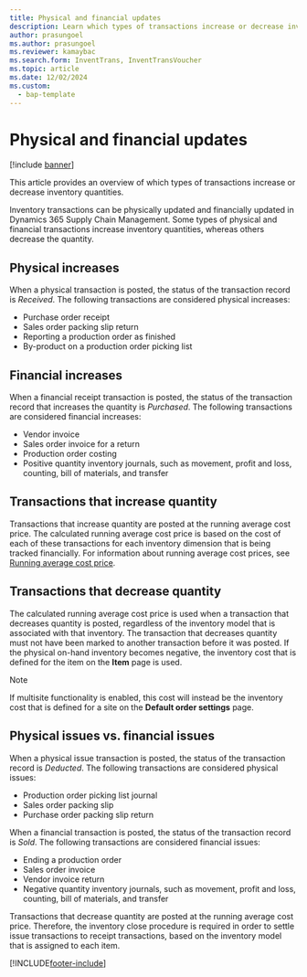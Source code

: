 ```yaml
---
title: Physical and financial updates
description: Learn which types of transactions increase or decrease inventory quantities, including overviews on physical and financial increases. 
author: prasungoel
ms.author: prasungoel
ms.reviewer: kamaybac
ms.search.form: InventTrans, InventTransVoucher
ms.topic: article
ms.date: 12/02/2024
ms.custom: 
  - bap-template
---
```


# Physical and financial updates

[!include [banner](../includes/banner.md)]

This article provides an overview of which types of transactions increase or decrease inventory quantities.

Inventory transactions can be physically updated and financially updated in Dynamics 365 Supply Chain Management. Some types of physical and financial transactions increase inventory quantities, whereas others decrease the quantity.

## Physical increases

When a physical transaction is posted, the status of the transaction record is *Received*. The following transactions are considered physical increases:

- Purchase order receipt
- Sales order packing slip return
- Reporting a production order as finished
- By-product on a production order picking list

## Financial increases

When a financial receipt transaction is posted, the status of the transaction record that increases the quantity is *Purchased*. The following transactions are considered financial increases:

- Vendor invoice
- Sales order invoice for a return
- Production order costing
- Positive quantity inventory journals, such as movement, profit and loss, counting, bill of materials, and transfer

## Transactions that increase quantity

Transactions that increase quantity are posted at the running average cost price. The calculated running average cost price is based on the cost of each of these transactions for each inventory dimension that is being tracked financially. For information about running average cost prices, see [Running average cost price](running-average-cost-price.md).

## Transactions that decrease quantity

The calculated running average cost price is used  when a transaction that decreases quantity is posted, regardless of the inventory model that is associated with that inventory. The transaction that decreases quantity must not have been marked to another transaction before it was posted. If the physical on-hand inventory becomes negative, the inventory cost that is defined for the item on the **Item** page is used.

> [!NOTE]
> If multisite functionality is enabled, this cost will instead be the inventory cost that is defined for a site on the **Default order settings** page.

## Physical issues vs. financial issues

When a physical issue transaction is posted, the status of the transaction record is *Deducted*. The following transactions are considered physical issues:

- Production order picking list journal
- Sales order packing slip
- Purchase order packing slip return

When a financial transaction is posted, the status of the transaction record is *Sold*. The following transactions are considered financial issues:

- Ending a production order
- Sales order invoice
- Vendor invoice return
- Negative quantity inventory journals, such as movement, profit and loss, counting, bill of materials, and transfer

Transactions that decrease quantity are posted at the running average cost price. Therefore, the inventory close procedure is required in order to settle issue transactions to receipt transactions, based on the inventory model that is assigned to each item.

[!INCLUDE[footer-include](../../includes/footer-banner.md)]
